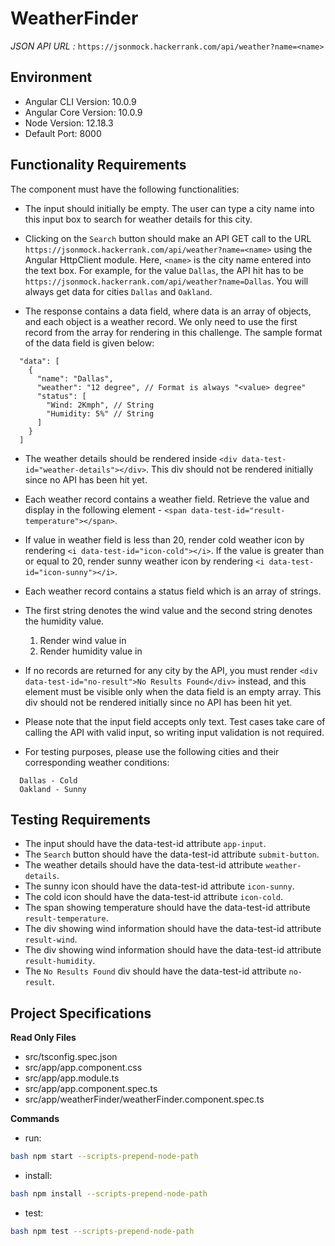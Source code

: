 # WeatherFinder

*JSON API URL :*
`https://jsonmock.hackerrank.com/api/weather?name=<name>`

## Environment 

- Angular CLI Version: 10.0.9
- Angular Core Version: 10.0.9
- Node Version: 12.18.3
- Default Port: 8000

## Functionality Requirements

The component must have the following functionalities:

- The input should initially be empty. The user can type a city name into this input box to search for weather details for this city.

- Clicking on the `Search` button should make an API GET call to the URL `https://jsonmock.hackerrank.com/api/weather?name=<name>` using the Angular HttpClient module. Here, `<name>` is the city name entered into the text box. For example, for the value `Dallas`, the API hit has to be `https://jsonmock.hackerrank.com/api/weather?name=Dallas`. You will always get data for cities `Dallas` and `Oakland`.

- The response contains a data field, where data is an array of objects, and each object is a weather record. We only need to use the first record from the array for rendering in this challenge. The sample format of the data field is given below:

```
  "data": [
    {
      "name": "Dallas",
      "weather": "12 degree", // Format is always "<value> degree"
      "status": [
        "Wind: 2Kmph", // String
        "Humidity: 5%" // String
      ]
    }
  ]
```

- The weather details should be rendered inside `<div data-test-id="weather-details"></div>`. This div should not be rendered initially since no API has been hit yet.

- Each weather record contains a weather field. Retrieve the value and display in the following element - `<span data-test-id="result-temperature"></span>`.

- If value in weather field is less than 20, render cold weather icon by rendering `<i data-test-id="icon-cold"></i>`. If the value is greater than or equal to 20, render sunny weather icon by rendering `<i data-test-id="icon-sunny"></i>`.

- Each weather record contains a status field which is an array of strings.

- The first string denotes the wind value and the second string denotes the humidity value.
    1. Render wind value in <div data-test-id="result-wind"></div> 
    2. Render humidity value in <div data-test-id="result-humidity"></div> 

- If no records are returned for any city by the API, you must render `<div data-test-id="no-result">No Results Found</div>` instead, and this element must be visible only when the data field is an empty array. This div should not be rendered initially since no API has been hit yet.

- Please note that the input field accepts only text. Test cases take care of calling the API with valid input, so writing input validation is not required.

- For testing purposes, please use the following cities and their corresponding weather conditions:

```
  Dallas - Cold
  Oakland - Sunny
```

## Testing Requirements

- The input should have the data-test-id attribute `app-input`.
- The `Search` button should have the data-test-id attribute `submit-button`.
- The weather details should have the data-test-id attribute `weather-details`.
- The sunny icon should have the data-test-id attribute `icon-sunny`.
- The cold icon should have the data-test-id attribute `icon-cold`.
- The span showing temperature should have the data-test-id attribute `result-temperature`.
- The div showing wind information should have the data-test-id attribute `result-wind`.
- The div showing wind information should have the data-test-id attribute `result-humidity`.
- The `No Results Found` div should have the data-test-id attribute `no-result`.

## Project Specifications

**Read Only Files**
- src/tsconfig.spec.json
- src/app/app.component.css
- src/app/app.module.ts
- src/app/app.component.spec.ts
- src/app/weatherFinder/weatherFinder.component.spec.ts

**Commands**
- run: 
```bash
bash npm start --scripts-prepend-node-path
```
- install: 
```bash
bash npm install --scripts-prepend-node-path
```
- test: 
```bash
bash npm test --scripts-prepend-node-path
```
